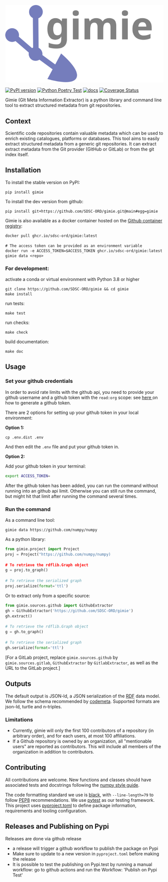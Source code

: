 [![gimie](docs/logo.svg)](https://github.com/SDSC-ORD/gimie)

[![PyPI version](https://badge.fury.io/py/gimie.svg)](https://badge.fury.io/py/gimie) [![Python Poetry Test](https://github.com/SDSC-ORD/gimie/actions/workflows/poetry-pytest.yml/badge.svg)](https://github.com/SDSC-ORD/gimie/actions/workflows/poetry-pytest.yml) [![docs](https://github.com/SDSC-ORD/gimie/actions/workflows/sphinx-docs.yml/badge.svg)](https://sdsc-ord.github.io/gimie) [![Coverage Status](https://coveralls.io/repos/github/SDSC-ORD/gimie/badge.svg?branch=main)](https://coveralls.io/github/SDSC-ORD/gimie?branch=main)

Gimie (GIt Meta Information Extractor) is a python library and command line tool to extract structured metadata from git repositories.


## Context
Scientific code repositories contain valuable metadata which can be used to enrich existing catalogues, platforms or databases. This tool aims to easily extract structured metadata from a generic git repositories. It can extract extract metadata from the Git provider (GitHub or GitLab) or from the git index itself.

## Installation

To install the stable version on PyPI:

```shell
pip install gimie
```

To install the dev version from github:

```shell
pip install git+https://github.com/SDSC-ORD/gimie.git@main#egg=gimie
```

Gimie is also available as a docker container hosted on the [Github container registry](https://github.com/SDSC-ORD/gimie/pkgs/container/gimie):

```shell
docker pull ghcr.io/sdsc-ord/gimie:latest

# The access token can be provided as an environment variable
docker run -e ACCESS_TOKEN=$ACCESS_TOKEN ghcr.io/sdsc-ord/gimie:latest gimie data <repo>
```


### For development:

activate a conda or virtual environment with Python 3.8 or higher

```shell
git clone https://github.com/SDSC-ORD/gimie && cd gimie
make install
```

run tests:

```shell
make test
```

run checks:

```shell
make check
```

build documentation:

```shell
make doc
```

## Usage

### Set your github credentials

In order to avoid rate limits with the github api, you need to provide your github
username and a github token with the `read:org` scope: see
[here ](https://docs.github.com/en/enterprise-server@3.4/authentication/keeping-your-account-and-data-secure/creating-a-personal-access-token)
on how to generate a github token.

There are 2 options for setting up your github token in your local environment:

**Option 1:**

```
cp .env.dist .env
```

And then edit the `.env` file and put your github token in.

**Option 2:**

Add your github token in your terminal:

```bash
export ACCESS_TOKEN=
```

After the github token has been added, you can run the command without running into an github api limit.
Otherwise you can still run the command, but might hit that limit after running the command several times.

### Run the command

As a command line tool:
```shell
gimie data https://github.com/numpy/numpy
```
As a python library:

```python
from gimie.project import Project
proj = Project("https://github.com/numpy/numpy)

# To retrieve the rdflib.Graph object
g = proj.to_graph()

# To retrieve the serialized graph
proj.serialize(format='ttl')
```

Or to extract only from a specific source:
```python
from gimie.sources.github import GithubExtractor
gh = GithubExtractor('https://github.com/SDSC-ORD/gimie')
gh.extract()

# To retrieve the rdflib.Graph object
g = gh.to_graph()

# To retrieve the serialized graph
gh.serialize(format='ttl')
```
[For a GitLab project, replace `gimie.sources.github` by `gimie.sources.gitlab`, `GithubExtractor` by `GitlabExtractor`, as well as the URL to the GitLab project.]

## Outputs

The default output is JSON-ld, a JSON serialization of the [RDF](https://en.wikipedia.org/wiki/Resource_Description_Framework) data model. We follow the schema recommended by [codemeta](https://codemeta.github.io/).
Supported formats are json-ld, turtle and n-triples.

### Limitations

* Currently, gimie will only the first 100 contributors of a repository (in arbitrary order), and for each users, at most 100 affiliations.
* If a Github repository is owned by an organization, all "mentionable users" are reported as contributors. This will include all members of the organization in addition to contributors.

## Contributing

All contributions are welcome. New functions and classes should have associated tests and docstrings following the [numpy style guide](https://numpydoc.readthedocs.io/en/latest/format.html).

The code formatting standard we use is [black](https://github.com/psf/black), with `--line-length=79` to follow [PEP8](https://peps.python.org/pep-0008/) recommendations. We use [pytest](https://docs.pytest.org/en/7.2.x/) as our testing framework. This project uses [pyproject.toml](https://pip.pypa.io/en/stable/reference/build-system/pyproject-toml/) to define package information, requirements and tooling configuration.

## Releases and Publishing on Pypi

Releases are done via github release

- a release will trigger a github workflow to publish the package on Pypi
- Make sure to update to a new version in `pyproject.toml` before making the release
- It is possible to test the publishing on Pypi.test by running a manual workflow: go to github actions and run the Workflow: 'Publish on Pypi Test'
